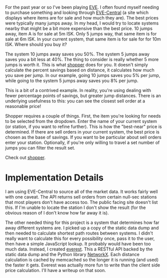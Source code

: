 <!---
    Date: 2014-02-25
-->
For the past year or so I've been playing [EVE](http://en.wikipedia.org/wiki/Eve_online "EVE Online"). I often found myself needing to purchase something and looking through [EVE-Central](https://eve-central.com/ "EVE-Central") (a site which displays where items are for sale and how much they are). The best prices were typically many jumps away. In my head, I would try to locate systems nearby that might be a bit more expensive than the best price. 10 jumps away, item A is for sale at 5m ISK. Only 5 jumps way, that same item is for sale at 6m ISK. In your current system, that same item is for sale for for 10m ISK. Where should you buy it?

The system 10 jumps away saves you 50%. The system 5 jumps away saves you a bit less at 40%. The thing to consider is really whether 5 more jumps is worth it. This is what [shopper](/eve/shopper/ "shopper") does for you. It doesn't simply calculate the percent savings based on distance, it calculates how much you save per jump. In our example, going 10 jumps saves you 5% per jump, while going to the system 5 jumps away saves you 8% per jump.

This is a bit of a contrived example. In reality, you're using dealing with fewer percentage points of savings, but greater jump distances. There is an underlying usefulness to this: you can see the closest sell order at a reasonable price!

Shopper requires a couple of things. First, the item you're looking for needs to be selected from the dropdown. Enter the name of your current system (or station, if you want to refine further). This is how the "best-near" price is determined. If there are sell orders in your current system, the best price is chosen as the base of savings. If you want to be particular about sell orders enter your station. Optionally, if you're only willing to travel a set number of jumps you can filter the result set.

Check out [shopper](/eve/shopper/ "shopper").

Implementation Details
======================

I am using EVE-Central to source all of the market data. It works fairly well with one caveat. The API returns sell orders from certain null-sec stations that most players don't have access too. The public facing site doesn't list this. If I'm unable to locate the station I don't show the result (for the obvious reason of I don't know how far away it is).

The other needed thing for this project is a system that determines how far away different systems are. I picked up a copy of the static data dump and then needed to calculate shortest path routes between systems. I didn't really want to calculate this for every possibility once, pass it to the user, then have a simple JavaScript lookup. It probably would have been too much data. Instead, I created [everest](https://github.com/kaelspencer/everest "everest"). This a RESTful API backed by the static data dump and the Python library [NetworkX](http://networkx.github.io/ "NetworkX: High-productivity software for complex networks"). Each distance calculation is cached by memcached so the longer it is running (and used) the faster it gets. Everest was actually more fun to write than the client side price calculation. I'll have a writeup on that soon.
